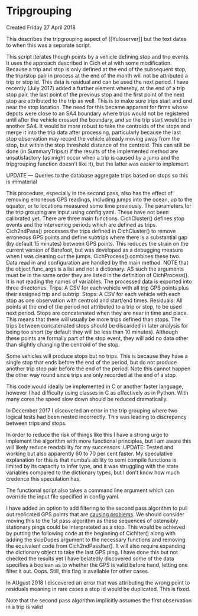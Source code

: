 # Tripgrouping
Created Friday 27 April 2018

This describes the tripgrouping aspect of [[Yuloserver]] but the text dates to when this was a separate script.

This script iterates though points by a vehicle defining stop and trip events. It uses the approach
described in Cich et al with some modification. Because a trip and stop is only defined at the end of the subsequent stop, the trip/stop pair in process at the end of the month will not be attributed a trip or stop id. This data is residual and can be used the next period.
I have recently (July 2017) added a further element whereby, at the end of a trip stop pair, the last point of the previous stop and the first point of the next stop are attributed to the trip as well. This is to make sure trips start and end near the stop location. The need for this became apparent for firms whose depots were close to an SA4 boundary where trips would not be registered until after the vehicle crossed the boundary, and so the trip start would be in another SA4.
It would be more robust to take the centroids of the stops and merge it into the trip data after processing, particularly because the last stop observation may record the vehicle already moving away from the stop, but within the stop threshold distance of the centroid. This can still be done (in SummaryTrips.r) if the results of the implemented method are unsatisfactory (as might occur when a trip is caused by a jump and the tripgrouping function doesn’t like it), but the latter was easier to implement.

UPDATE — Queries to the database aggregate trips based on stops so this is immaterial


This procedure, especially in the second pass, also has the effect of removing erroneous GPS readings, including jumps into the ocean, up to the equator, or to locations measured some time previously.
The parameters for the trip grouping are input using config.yaml. These have not been calibrated yet. 
There are three main functions. CichCluster() defines stop events and the intervening periods which are defined as trips. Cich2ndPass() processes the trips defined in CichCluster() to remove erroneous GPS points and define subtrips where there is a substantial gap (by default 15 minutes) between GPS points. This reduces the strain on the current version of Barefoot, but was developed as a debugging measure when I was cleaning out the jumps. CichProcess() combines these two. Data read in and configuration are handled by the main method.
NOTE that the object func_args is a list and not a dictionary. AS such the arguments must be in the same order they are listed in the definition of CichProcess(). It is not reading the names of variables.
The processed data is exported into three directories.
Trips: A CSV for each vehicle with all trip GPS points plus their assigned trip and subtrip.
Stops: A CSV for each vehicle with each stop as one observation with centroid and start/end times.
Residuals: All points at the end of the period not attributed to a trip or stop, to be used next 	period.
Stops are concatenated when they are near in time and place. This means that there will usually be more trips defined than stops. The trips between concatenated stops should be discarded in later analysis for being too short (by default they will be less than 10 minutes). Although these points are formally part of the stop event, they will add no data other than slightly changing the centroid of the stop.

Some vehicles will produce stops but no trips. This is because they have a single stop that ends before the end of the period, but do not produce another trip stop pair before the end of the period. Note this cannot happen the other way round since trips are only recorded at the end of a stop.

This code would ideally be implemented in C or another faster language, however I had difficulty using classes in C as effectively as in Python. With many cores the speed slow down should be reduced dramatically.

In December 2017 I discovered an error in the trip grouping where two logical tests had been nested incorrectly. This was leading to discrepancy between trips and stops.

In order to reduce the risk of things like this I have a strong urge to implement the algorithm with more functional principles, but I am aware this will likely reduce readability for my successors.  UPDATE: Tested and working but also apparently 60 to 70 per cent faster. My speculative explanation for this is that numba’s ability to semi compile functions is limited by its capacity to infer type, and it was struggling with the state variables compared to the dictionary types, but I don’t know how much credence this speculation has.

The functional script also takes a command line argument which can override the input file specified in config yaml.

I have added an option to add filtering to the second pass algorithm to pull out replicated GPS points that are [causing problems](./Matching_issues_and_errors/zero_imputed_speeds.md). We should consider moving this to the 1st pass algorithm as these sequences of ostensibly stationary pings could be interpreteted as a stop.
This would be achieved by putting the following code at the beginning of CichIter() along with adding the skipDupes argument to the necessary functions and removing the equivalent code from Cich2ndPassIter(). It will also require expanding the dictionary object to take the last GPS ping. I have done this but not checked the results yet
I have belatedly discovered some of the data specifies a boolean as to whether the GPS is valid before hand, letting one filter it out. Oops. Still, this flag is available for other cases.

In AUgust 2018 I discovered an error that was attributing the wrong point to residuals meaning in rare cases a stop id would be duplicated. This is fixed.


Note that the second pass algorithm implicitly assumes the first observation in a trip is valid

